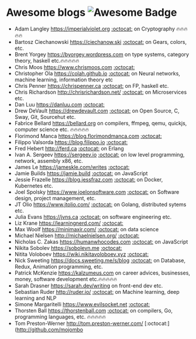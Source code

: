 # Awesome blogs ![Awesome Badge](https://cdn.rawgit.com/sindresorhus/awesome/d7305f38d29fed78fa85652e3a63e154dd8e8829/media/badge.svg)

- Adam Langley https://imperialviolet.org [:octocat:](https://github.com/agl) on Cryptography 🔥🔥🔥🔥🔥
- Bartosz Ciechanowski https://ciechanow.ski [:octocat:](https://github.com/Ciechan) on Gears, colors, etc.
- Brent Yorgey https://byorgey.wordpress.com on type systems, category theory, haskell etc.🔥🔥🔥🔥🔥
- Chris Moos https://www.chrismoos.com [:octocat:](https://github.com/chrismoos)
- Christopher Ola https://colah.github.io [:octocat:](https://github.com/colah/) on Neural networks, machine learning, information theory etc
- Chris Penner https://chrispenner.ca [:octocat:](https://github.com/chrispenner/) on FP, haskell etc.
- Chris Richardson http://chrisrichardson.net/ [:octocat:]() on Microservices etc.
- Dan Luu https://danluu.com [:octocat:](https://github.com/danluu)
- Drew DeVault https://drewdevault.com [:octocat:](https://github.com/ddevault) on Open Source, C, Sway, Git, Sourcehut etc.
- Fabrice Bellard https://bellard.org on compilers, ffmpeg, qemu, quickjs, computer science etc. 🔥🔥🔥🔥🔥
- Florimond Manca https://blog.florimondmanca.com [:octocat:](https://github.com/florimondmanca)
- Filippo Valsorda https://blog.filippo.io [:octocat:](https://github.com/FiloSottile)
- Fred Hebert http://ferd.ca [:octocat:](https://github.com/ferd) on Erlang
- Ivan A. Sergeev https://sergeev.io [:octocat:](https://github.com/vsergeev) on low level programming, network, assembly x86, etc.
- James Le https://jameskle.com/writes [:octocat:](https://github.com/khanhnamle1994)
- Jamie Builds https://jamie.build [:octocat:](https://github.com/jamiebuilds) on JavaScript
- Jessie Frazelle https://blog.jessfraz.com [:octocat:](https://github.com/jessfraz) on Docker, Kubernetes etc.
- Joel Spolsky https://www.joelonsoftware.com [:octocat:](https://github.com/jspolsky) on Software design, project management, etc.
- JT Olio https://www.jtolio.com/ [:octocat:](https://github.com/jtolds) on Golang, distributed sytems etc.
- Julia Evans https://jvns.ca [:octocat:](https://github.com/jvns) on software engineering etc.
- Liz Krane https://learningnerd.com/ [:octocat:](https://github.com/LearningNerd)
- Max Woolf https://minimaxir.com/ [:octocat:](https://github.com/minimaxir) on data science
- Michael Nielsen http://michaelnielsen.org/ [:octocat:](https://github.com/mnielsen)
- Nicholas C. Zakas https://humanwhocodes.com [:octocat:](https://github.com/nzakas/) on JavaScript
- Nikita Sobolev https://sobolevn.me [:octocat:](https://github.com/sobolevn)
- Nitita Voloboev https://wiki.nikitavoloboev.xyz [:octocat:](https://github.com/nikitavoloboev)
- Nick Sweeting https://docs.sweeting.me/s/blog [:octocat:](https://github.com/pirate) on Database, Redux, Animation programming, etc.
- Patrick McKenzie https://kalzumeus.com on career advices, businesses, money, software development etc.🔥🔥🔥🔥🔥
- Sarah Drasner https://sarah.dev/writing on front-end dev etc.
- Sebastian Ruder http://ruder.io/ [:octocat:](http://ruder.io) on Machine learning, deep learning and NLP
- Simone Margaritelli https://www.evilsocket.net [:octocat:](https://github.com/evilsocket)
- Thorsten Ball https://thorstenball.com [:octocat:](https://github.com/mrnugget) on compilers, Go, programming languages, etc. 🔥🔥🔥🔥🔥
- Tom Preston-Werner http://tom.preston-werner.com/ [:octocat:](http://github.com/mojombo
